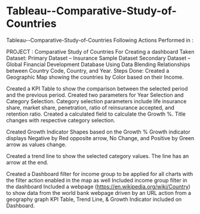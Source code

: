 # Tableau--Comparative-Study-of-Countries
Tableau--Comparative-Study-of-Countries
Following Actions Performed in :

PROJECT : Comparative Study of Countries
For Creating a dashboard
Taken Dataset: Primary Dataset – Insurance Sample Dataset Secondary Dataset – Global Financial Development Database Using Data Blending Relationships between Country Code, Country, and Year. Steps Done: Created a Geographic Map showing the countries by Color based on their Income.

Created a KPI Table to show the comparison between the selected period and the previous period.
Created two parameters for Year Selection and Category Selection. Category selection parameters include life insurance share, market share, penetration, ratio of reinsurance accepted, and retention ratio. Created a calculated field to calculate the Growth %. Title changes with respective category selection.

Created Growth Indicator Shapes based on the Growth %
Growth indicator displays Negative by Red opposite arrow, No Change, and Positive by Green arrow as values change.

Created a trend line to show the selected category values.
The line has an arrow at the end.

Created a Dashboard filter for income group to be applied for all charts with the filter action enabled in the map as well
          Included income group filter in the dashboard
Included a webpage (https://en.wikipedia.org/wiki/Country) to show data from the world bank webpage driven by an URL action from a geography graph
KPI Table, Trend Line, & Growth Indicator included on Dashboard.
